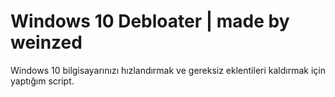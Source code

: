 # Windows 10 Debloater  |  made by weinzed
Windows 10 bilgisayarınızı hızlandırmak ve gereksiz eklentileri kaldırmak için yaptığım script.
